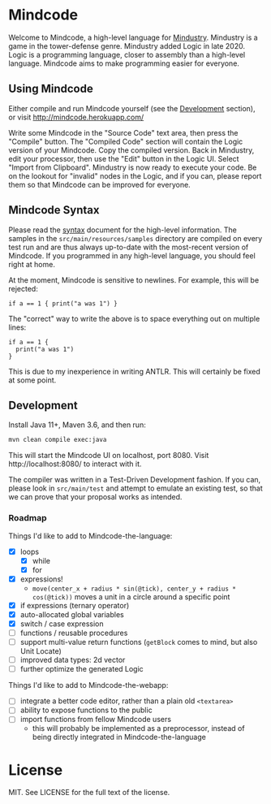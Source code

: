 # Mindcode

Welcome to Mindcode, a high-level language for [Mindustry](https://github.com/anuke/mindustry). Mindustry is a game in
the tower-defense genre. Mindustry added Logic in late 2020. Logic is a programming language, closer to assembly than a
high-level language. Mindcode aims to make programming easier for everyone.

## Using Mindcode

Either compile and run Mindcode yourself (see the [Development](#development) section), or visit
http://mindcode.herokuapp.com/

Write some Mindcode in the "Source Code" text area, then press the "Compile" button. The "Compiled Code" section will
contain the Logic version of your Mindcode. Copy the compiled version. Back in Mindustry, edit your processor, then use
the "Edit" button in the Logic UI. Select "Import from Clipboard". Mindustry is now ready to execute your code. Be on
the lookout for "invalid" nodes in the Logic, and if you can, please report them so that Mindcode can be improved for
everyone.

## Mindcode Syntax

Please read the [syntax](https://github.com/francois/mindcode/blob/main/SYNTAX.markdown) document for the high-level
information. The samples in the `src/main/resources/samples` directory are compiled on every test run and are thus
always up-to-date with the most-recent version of Mindcode.  If you programmed in any high-level language, you should
feel right at home.

At the moment, Mindcode is sensitive to newlines. For example, this will be rejected:

```
if a == 1 { print("a was 1") }
```

The "correct" way to write the above is to space everything out on multiple lines:

```
if a == 1 {
  print("a was 1")
}
```

This is due to my inexperience in writing ANTLR. This will certainly be fixed at some point.

## Development

Install Java 11+, Maven 3.6, and then run:

```sh
mvn clean compile exec:java
```

This will start the Mindcode UI on localhost, port 8080. Visit http://localhost:8080/ to interact with it.

The compiler was written in a Test-Driven Development fashion. If you can, please look in `src/main/test` and attempt to
emulate an existing test, so that we can prove that your proposal works as intended.

### Roadmap

Things I'd like to add to Mindcode-the-language:

* [x] loops
    * [x] while
    * [x] for
* [x] expressions!
    * `move(center_x + radius * sin(@tick), center_y + radius * cos(@tick))` moves a unit in a circle around a specific point
* [x] if expressions (ternary operator)
* [x] auto-allocated global variables
* [x] switch / case expression
* [ ] functions / reusable procedures
* [ ] support multi-value return functions (`getBlock` comes to mind, but also Unit Locate)
* [ ] improved data types: 2d vector
* [ ] further optimize the generated Logic

Things I'd like to add to Mindcode-the-webapp:

* [ ] integrate a better code editor, rather than a plain old `<textarea>`
* [ ] ability to expose functions to the public
* [ ] import functions from fellow Mindcode users
    * this will probably be implemented as a preprocessor, instead of being directly integrated in Mindcode-the-language

# License

MIT. See LICENSE for the full text of the license.
